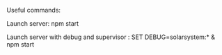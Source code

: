 Useful commands:

Launch server: 
npm start

Launch server with debug and supervisor : 
SET DEBUG=solarsystem:* & npm start